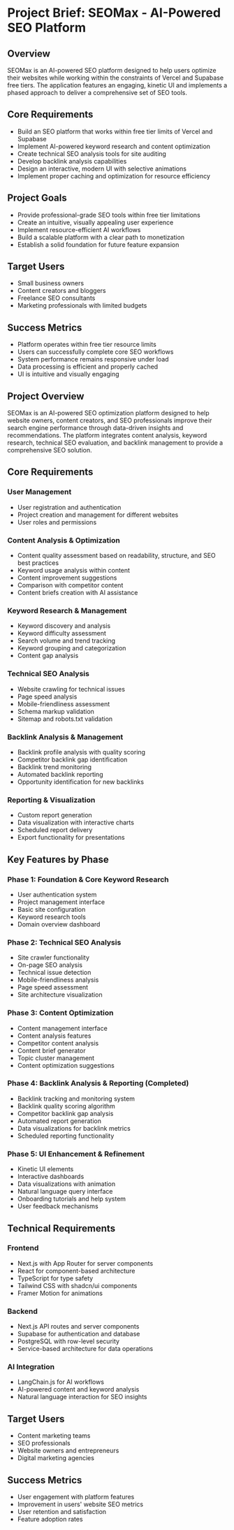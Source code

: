 # Project Brief: SEOMax - AI-Powered SEO Platform

## Overview
SEOMax is an AI-powered SEO platform designed to help users optimize their websites while working within the constraints of Vercel and Supabase free tiers. The application features an engaging, kinetic UI and implements a phased approach to deliver a comprehensive set of SEO tools.

## Core Requirements
- Build an SEO platform that works within free tier limits of Vercel and Supabase
- Implement AI-powered keyword research and content optimization
- Create technical SEO analysis tools for site auditing
- Develop backlink analysis capabilities
- Design an interactive, modern UI with selective animations
- Implement proper caching and optimization for resource efficiency

## Project Goals
- Provide professional-grade SEO tools within free tier limitations
- Create an intuitive, visually appealing user experience
- Implement resource-efficient AI workflows
- Build a scalable platform with a clear path to monetization
- Establish a solid foundation for future feature expansion

## Target Users
- Small business owners
- Content creators and bloggers
- Freelance SEO consultants
- Marketing professionals with limited budgets

## Success Metrics
- Platform operates within free tier resource limits
- Users can successfully complete core SEO workflows
- System performance remains responsive under load
- Data processing is efficient and properly cached
- UI is intuitive and visually engaging

## Project Overview
SEOMax is an AI-powered SEO optimization platform designed to help website owners, content creators, and SEO professionals improve their search engine performance through data-driven insights and recommendations. The platform integrates content analysis, keyword research, technical SEO evaluation, and backlink management to provide a comprehensive SEO solution.

## Core Requirements

### User Management
- User registration and authentication
- Project creation and management for different websites
- User roles and permissions

### Content Analysis & Optimization
- Content quality assessment based on readability, structure, and SEO best practices
- Keyword usage analysis within content
- Content improvement suggestions
- Comparison with competitor content
- Content briefs creation with AI assistance

### Keyword Research & Management
- Keyword discovery and analysis
- Keyword difficulty assessment
- Search volume and trend tracking
- Keyword grouping and categorization
- Content gap analysis

### Technical SEO Analysis
- Website crawling for technical issues
- Page speed analysis
- Mobile-friendliness assessment
- Schema markup validation
- Sitemap and robots.txt validation

### Backlink Analysis & Management
- Backlink profile analysis with quality scoring
- Competitor backlink gap identification
- Backlink trend monitoring
- Automated backlink reporting
- Opportunity identification for new backlinks

### Reporting & Visualization
- Custom report generation
- Data visualization with interactive charts
- Scheduled report delivery
- Export functionality for presentations

## Key Features by Phase

### Phase 1: Foundation & Core Keyword Research
- User authentication system
- Project management interface
- Basic site configuration
- Keyword research tools
- Domain overview dashboard

### Phase 2: Technical SEO Analysis
- Site crawler functionality
- On-page SEO analysis
- Technical issue detection
- Mobile-friendliness analysis
- Page speed assessment
- Site architecture visualization

### Phase 3: Content Optimization
- Content management interface
- Content analysis features
- Competitor content analysis
- Content brief generator
- Topic cluster management
- Content optimization suggestions

### Phase 4: Backlink Analysis & Reporting (Completed)
- Backlink tracking and monitoring system
- Backlink quality scoring algorithm
- Competitor backlink gap analysis
- Automated report generation
- Data visualizations for backlink metrics
- Scheduled reporting functionality

### Phase 5: UI Enhancement & Refinement
- Kinetic UI elements
- Interactive dashboards
- Data visualizations with animation
- Natural language query interface
- Onboarding tutorials and help system
- User feedback mechanisms

## Technical Requirements

### Frontend
- Next.js with App Router for server components
- React for component-based architecture
- TypeScript for type safety
- Tailwind CSS with shadcn/ui components
- Framer Motion for animations

### Backend
- Next.js API routes and server components
- Supabase for authentication and database
- PostgreSQL with row-level security
- Service-based architecture for data operations

### AI Integration
- LangChain.js for AI workflows
- AI-powered content and keyword analysis
- Natural language interaction for SEO insights

## Target Users
- Content marketing teams
- SEO professionals
- Website owners and entrepreneurs
- Digital marketing agencies

## Success Metrics
- User engagement with platform features
- Improvement in users' website SEO metrics
- User retention and satisfaction
- Feature adoption rates 